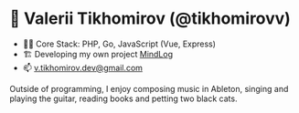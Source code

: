 # 👋 Valerii Tikhomirov (@tikhomirovv)

- 👨‍💻 Core Stack: PHP, Go, JavaScript (Vue, Express)
- 🏗️ Developing my own project [MindLog](https://mindlog.app)
- 📫 v.tikhomirov.dev@gmail.com


Outside of programming, I enjoy composing music in Ableton, singing and playing the guitar, reading books and petting two black cats.

<!---
tikhomirovv/tikhomirovv is a ✨ special ✨ repository because its `README.md` (this file) appears on your GitHub profile.
You can click the Preview link to take a look at your changes.
--->
